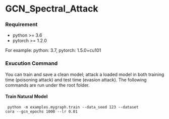 # GCN_Spectral_Attack

### Requirement
- python >= 3.6
- pytorch >= 1.2.0

For example: python: 3.7, pytorch: 1.5.0+cu101

### Exucution Command
You can train and save a clean model; attack a loaded model in both training time (poisoning attack) and test time (evasion attack). The following commands are run under the root folder.

#### Train Natural Model
<code> python -m examples.mygraph.train --data_seed 123 --dataset cora --gcn_epochs 1000 --lr 0.01 </code>

####

